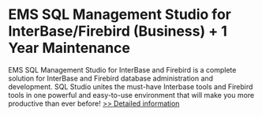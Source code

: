# EMS SQL Management Studio for InterBase/Firebird (Business) + 1 Year Maintenance
EMS SQL Management Studio for InterBase and Firebird is a complete solution for InterBase and Firebird database administration and development. SQL Studio unites the must-have Interbase tools and Firebird tools in one powerful and easy-to-use environment that will make you more productive than ever before!
[>> Detailed information](https://secure.shareit.com/shareit/product.html?productid=300077554&affiliateid=200057808)